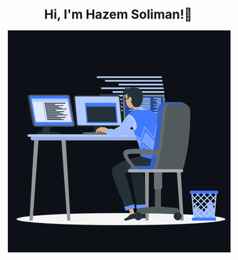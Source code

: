 <h1 align="center">Hi, I'm Hazem Soliman!👋</h1>

<p><img align="right" src="https://github.com/HazemSoliman9/HazemSoliman/blob/main/animation_500_kxa883sd.gif" alt="adam-pw" /></p>
